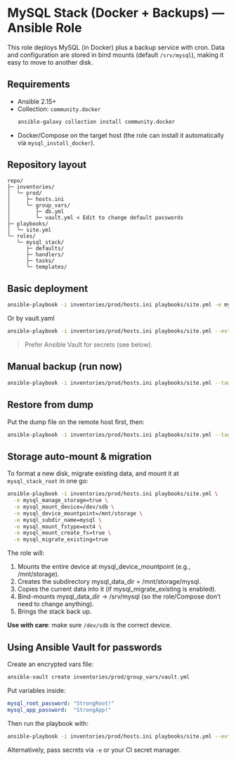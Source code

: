 # MySQL Stack (Docker + Backups) — Ansible Role

This role deploys MySQL (in Docker) plus a backup service with cron.
Data and configuration are stored in bind mounts (default `/srv/mysql`), making it easy to move to another disk.

## Requirements
- Ansible 2.15+
- Collection: `community.docker`
  ```bash
  ansible-galaxy collection install community.docker
  ```
- Docker/Compose on the target host (the role can install it automatically via `mysql_install_docker`).

## Repository layout
```text
repo/
├─ inventories/
│  └─ prod/
│     ├─ hosts.ini
│     └─ group_vars/
│        ├─ db.yml
│        └─ vault.yml < Edit to change default passwords
├─ playbooks/
│  └─ site.yml
└─ roles/
   └─ mysql_stack/
      ├─ defaults/
      ├─ handlers/
      ├─ tasks/
      └─ templates/
```

## Basic deployment
```bash
ansible-playbook -i inventories/prod/hosts.ini playbooks/site.yml -e mysql_root_password='StrongRoot!' -e mysql_app_password='StrongApp!'
```
Or by vault.yaml
```bash
ansible-playbook -i inventories/prod/hosts.ini playbooks/site.yml --extra-vars "@inventories/prod/group_vars/vault.yml"
```
> Prefer Ansible Vault for secrets (see below).

## Manual backup (run now)
```bash
ansible-playbook -i inventories/prod/hosts.ini playbooks/site.yml --tags backup_now
```

## Restore from dump
Put the dump file on the remote host first, then:
```bash
ansible-playbook -i inventories/prod/hosts.ini playbooks/site.yml --tags restore -e mysql_restore_src="/srv/mysql/backups/app_YYYYmmdd_HHMMSS.sql.gz" -e mysql_restore_drop_db=true
```

## Storage auto-mount & migration
To format a new disk, migrate existing data, and mount it at `mysql_stack_root` in one go:
```bash
ansible-playbook -i inventories/prod/hosts.ini playbooks/site.yml \
  -e mysql_manage_storage=true \
  -e mysql_mount_device=/dev/sdb \
  -e mysql_device_mountpoint=/mnt/storage \
  -e mysql_subdir_name=mysql \
  -e mysql_mount_fstype=ext4 \
  -e mysql_mount_create_fs=true \
  -e mysql_migrate_existing=true
```
The role will:
1) Mounts the entire device at mysql_device_mountpoint (e.g., /mnt/storage). 
2) Creates the subdirectory mysql_data_dir = /mnt/storage/mysql. 
3) Copies the current data into it (if mysql_migrate_existing is enabled). 
4) Bind-mounts mysql_data_dir → /srv/mysql (so the role/Compose don’t need to change anything). 
5) Brings the stack back up.

**Use with care**: make sure `/dev/sdb` is the correct device.

## Using Ansible Vault for passwords
Create an encrypted vars file:
```bash
ansible-vault create inventories/prod/group_vars/vault.yml
```
Put variables inside:
```yaml
mysql_root_password: "StrongRoot!"
mysql_app_password:  "StrongApp!"
```
Then run the playbook with:
```bash
ansible-playbook -i inventories/prod/hosts.ini playbooks/site.yml --extra-vars "@inventories/prod/group_vars/vault.yml"
```
Alternatively, pass secrets via `-e` or your CI secret manager.
